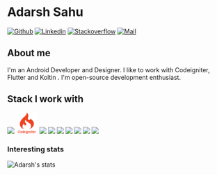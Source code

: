 # Adarsh Sahu 

[![Github](https://img.shields.io/github/followers/sahuadarsh0?label=Follow&style=social)](https://github.com/sahuadarsh0)
[![Linkedin](https://img.shields.io/badge/-Adarsh%20Sahu-blue?style=flat-square&logo=linkedin&logoColor=white&link=https://www.linkedin.com/in/sahuadarsh0/)](https://www.linkedin.com/in/sahuadarsh0/)
[![Stackoverflow](https://img.shields.io/stackexchange/stackoverflow/r/11467234?logo=stackoverflow&style=flat-square&link=https://stackoverflow.com/story/sahuadarsh0/)](https://stackoverflow.com/story/sahuadarsh0/)
[![Mail](https://img.shields.io/badge/-sahuadarsh0@gmail.com-gray?style=flat-square&logo=gmail&logoColor=red&link=)](mailto:sahuadarsh0@gmail.com)



## About me 
I'm an Android Developer and Designer. I like to work with Codeigniter, Flutter and Koltin .
I'm open-source development enthusiast.


## Stack I work with
<code><img height="50" src="https://www.vectorlogo.zone/logos/android/android-ar21.svg"></code>
<code><img height="50" src="https://raw.githubusercontent.com/devicons/devicon/master/icons/codeigniter/codeigniter-plain-wordmark.svg"></code>
<code><img height="50" src="https://www.vectorlogo.zone/logos/java/java-ar21.svg"></code>
<code><img height="50" src="https://www.vectorlogo.zone/logos/kotlinlang/kotlinlang-ar21.svg"></code>
<code><img height="50" src="https://www.vectorlogo.zone/logos/php/php-horizontal.svg"></code>
<code><img height="50" src="https://simpleicons.org/icons/adobexd.svg"></code>
<code><img height="50" src="https://www.vectorlogo.zone/logos/mysql/mysql-horizontal.svg"></code>
<code><img height="50" src="https://www.vectorlogo.zone/logos/github/github-ar21.svg"></code>
<code><img height="50" src="https://www.vectorlogo.zone/logos/getpostman/getpostman-ar21.svg"></code>


### Interesting stats

![Adarsh's stats](https://github-readme-stats.vercel.app/api?username=sahuadarsh0&show_icons=true&theme=dark)

